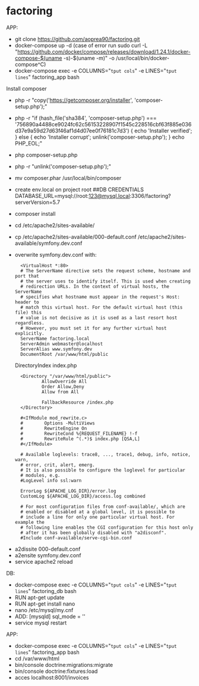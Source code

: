 # factoring
APP:

- git clone https://github.com/aoprea90/factoring.git
- docker-compose up -d (case of error run sudo curl -L "https://github.com/docker/compose/releases/download/1.24.1/docker-compose-$(uname -s)-$(uname -m)" -o /usr/local/bin/docker-compose^C)
- docker-compose exec -e COLUMNS="`tput cols`" -e LINES="`tput lines`" factoring_app bash

Install composer

- php -r "copy('https://getcomposer.org/installer', 'composer-setup.php');"
- php -r "if (hash_file('sha384', 'composer-setup.php') === '756890a4488ce9024fc62c56153228907f1545c228516cbf63f885e036d37e9a59d27d63f46af1d4d07ee0f76181c7d3') { echo 'Installer verified'; } else { echo 'Installer corrupt'; unlink('composer-setup.php'); } echo PHP_EOL;"
- php composer-setup.php
- php -r "unlink('composer-setup.php');"
- mv composer.phar /usr/local/bin/composer


- create env.local on project root
##DB CREDENTIALS
DATABASE_URL=mysql://root:123@mysql.local:3306/factoring?serverVersion=5.7

- composer install

- cd /etc/apache2/sites-available/
- cp /etc/apache2/sites-available/000-default.conf /etc/apache2/sites-available/symfony.dev.conf
- overwrite symfony.dev.conf with:

 

        <VirtualHost *:80>
        # The ServerName directive sets the request scheme, hostname and port that
        # the server uses to identify itself. This is used when creating
        # redirection URLs. In the context of virtual hosts, the ServerName
        # specifies what hostname must appear in the request's Host: header to
        # match this virtual host. For the default virtual host (this file) this
        # value is not decisive as it is used as a last resort host regardless.
        # However, you must set it for any further virtual host explicitly.
        ServerName factoring.local
        ServerAdmin webmaster@localhost
        ServerAlias www.symfony.dev
        DocumentRoot /var/www/html/public
	DirectoryIndex index.php

        <Directory "/var/www/html/public">
                AllowOverride All
                Order Allow,Deny
                Allow from All

                FallbackResource /index.php
        </Directory>

        #<IfModule mod_rewrite.c>
        #        Options -MultiViews
        #        RewriteEngine On
        #        RewriteCond %{REQUEST_FILENAME} !-f
        #        RewriteRule ^(.*)$ index.php [QSA,L]
        #</IfModule>

        # Available loglevels: trace8, ..., trace1, debug, info, notice, warn,
        # error, crit, alert, emerg.
        # It is also possible to configure the loglevel for particular
        # modules, e.g.
        #LogLevel info ssl:warn

        ErrorLog ${APACHE_LOG_DIR}/error.log
        CustomLog ${APACHE_LOG_DIR}/access.log combined

        # For most configuration files from conf-available/, which are
        # enabled or disabled at a global level, it is possible to
        # include a line for only one particular virtual host. For example the
        # following line enables the CGI configuration for this host only
        # after it has been globally disabled with "a2disconf".
        #Include conf-available/serve-cgi-bin.conf
</VirtualHost>


- a2dissite 000-default.conf
- a2ensite symfony.dev.conf
- service apache2 reload


DB:

- docker-compose exec -e COLUMNS="`tput cols`" -e LINES="`tput lines`" factoring_db bash
- RUN apt-get update
- RUN apt-get install nano
- nano /etc/mysql/my.cnf
- ADD: 
  [mysqld]
	sql_mode = ''
- service mysql restart


APP:

- docker-compose exec -e COLUMNS="`tput cols`" -e LINES="`tput lines`" factoring_app bash
- cd /var/www/html
- bin/console doctrine:migrations:migrate
- bin/console doctrine:fixtures:load
- acces localhost:8001/invoices


